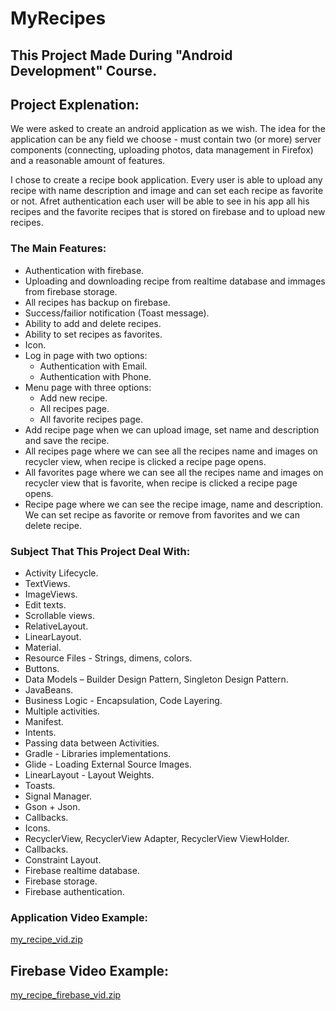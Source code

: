 # MyRecipes

## This Project Made During "Android Development" Course.

## Project Explenation:
  We were asked to create an android application as we wish.
  The idea for the application can be any field we choose - must contain two (or more) server components (connecting, uploading photos, data management in Firefox)   and a reasonable amount of features.

  I chose to create a recipe book application.
  Every user is able to upload any recipe with name description and image and can set each recipe as favorite or not.
  Afret authentication each user will be able to see in his app all his recipes and the favorite recipes that is stored on firebase and to upload new recipes.

### The Main Features:
  * Authentication with firebase.
  * Uploading and downloading recipe from realtime database and immages from firebase storage.
  * All recipes has backup on firebase.
  * Success/failior notification (Toast message).
  * Ability to add and delete recipes.
  * Ability to set recipes as favorites.
  * Icon.
  * Log in page with two options:
      * Authentication with Email.
      * Authentication with Phone.
  * Menu page with three options:
      * Add new recipe.
      * All recipes page.
      * All favorite recipes page.
  * Add recipe page when we can upload image, set name and description and save the recipe.
  * All recipes page where we can see all the recipes name and images on recycler view, when recipe is clicked a recipe page opens.
  * All favorites page where we can see all the recipes name and images on recycler view that is favorite, when recipe is clicked a recipe page opens.
  * Recipe page where we can see the recipe image, name and description. We can set recipe as favorite or remove from favorites and we can delete recipe.


### Subject That This Project Deal With:
  * Activity Lifecycle.
  * TextViews.
  * ImageViews.
  * Edit texts.
  * Scrollable views.
  * RelativeLayout.
  * LinearLayout.
  * Material.
  * Resource Files - Strings, dimens, colors.
  * Buttons.
  * Data Models – Builder Design Pattern, Singleton Design Pattern.
  * JavaBeans.
  * Business Logic - Encapsulation, Code Layering.
  * Multiple activities.
  * Manifest.
  * Intents.
  * Passing data between Activities.
  * Gradle - Libraries implementations.
  * Glide - Loading External Source Images.
  * LinearLayout - Layout Weights.
  * Toasts.
  * Signal Manager.
  * Gson + Json.
  * Callbacks.
  * Icons.
  * RecyclerView, RecyclerView Adapter, RecyclerView ViewHolder.
  * Callbacks.
  * Constraint Layout.
  * Firebase realtime database.
  * Firebase storage.
  * Firebase authentication.

### Application Video Example:
  [my_recipe_vid.zip](https://github.com/ShaiNachum/MyRecipes/files/14970428/my_recipe_vid.zip)

## Firebase Video Example:

[my_recipe_firebase_vid.zip](https://github.com/ShaiNachum/MyRecipes/files/14970467/my_recipe_firebase_vid.zip)
